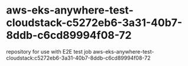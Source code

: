 # aws-eks-anywhere-test-cloudstack-c5272eb6-3a31-40b7-8ddb-c6cd89994f08-72
repository for use with E2E test job aws-eks-anywhere-test-cloudstack:c5272eb6-3a31-40b7-8ddb-c6cd89994f08-72
